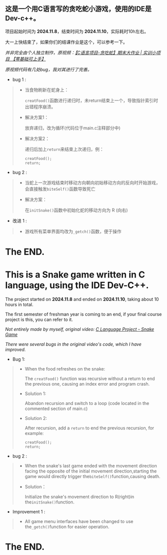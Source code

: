 ## 这是一个用C语言写的贪吃蛇小游戏，使用的IDE是Dev-c++。

项目起始时间为 **2024.11.8**，结束时间为 **2024.11.10**，实际耗时10h左右。

大一上快结束了，如果你们的结课作业是这个，可以参考一下。

*并非完全由个人独立制作，原视频：[【C语言项目-贪吃蛇】期末大作业 | 实训小项目 【零基础可上手】](https://www.bilibili.com/video/BV12k4y1W7rp/?share_source=copy_web&vd_source=6609934db88434b0e35e722c658a5f29)*

*原视频代码有几处bug，我对其进行了完善。*

- bug 1 :
> - 当食物刷新在蛇身上：
> 
>   `creatFood()`函数进行递归时，未return结束上一个，导致指针索引时出错程序崩溃。
>
> - 解决方案1：
> 
>   放弃递归，改为循环(代码位于main.c注释部分中)
> 
> - 解决方案2：
> 
>   递归后加上`return`来结束上次递归，例：
>   ```
>   creatFood();
>   return;
>   ```


- bug 2 :
> - 当蛇上一次游戏结束时移动方向朝向初始移动方向的反向时开始游戏，会直接触发`biteSelf()`函数导致死亡
> 
> - 解决方案：
> 
>   在`initSnake()`函数中初始化蛇的移动方向为 R (向右)

- 改进 1 :
> - 游戏所有菜单界面均改为`_getch()`函数，便于操作

# The END.




# This is a Snake game written in C language, using the IDE Dev-C++.

The project started on **2024.11.8** and ended on **2024.11.10**, taking about 10 hours in total.

The first semester of freshman year is coming to an end, if your final course project is this, you can refer to it.

*Not entirely made by myself, original video: [C Language Project - Snake Game](https://www.bilibili.com/video/BV12k4y1W7rp/?share_source=copy_web&vd_source=6609934db88434b0e35e722c658a5f29)*

*There were several bugs in the original video's code, which I have improved.*

- Bug 1:
> - When the food refreshes on the snake:
> 
>   The `creatFood()` function was recursive without a return to end the previous one, causing an index error and program crash.
> 
> - Solution 1:
> 
>   Abandon recursion and switch to a loop (code located in the commented section of main.c)
> 
> - Solution 2:
> 
>   After recursion, add a `return` to end the previous recursion, for example:
>   ```
>   creatFood();
>   return;
>   ```


- bug 2 :
> - When the snake's last game ended with the movement direction facing the opposite of the initial movement direction,starting the game would directly trigger the`biteSelf()`function,causing death.
> 
> - Solution：
> 
>   Initialize the snake's movement direction to R(right)in the`initSnake()`function.

- Improvement 1 :
> - All game menu interfaces have been changed to use the`_getch()`function for easier operation.

# The END.








